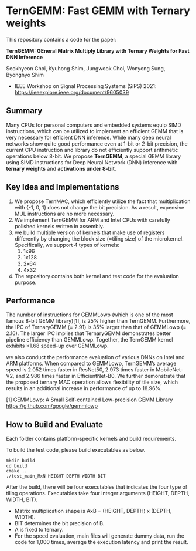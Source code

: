 # TernGEMM: Fast GEMM with Ternary weights

This repository contains a code for the paper:

**TernGEMM: GEneral Matrix Multiply Library with Ternary Weights for Fast DNN Inference**

Seokhyeon Choi, Kyuhong Shim, Jungwook Choi, Wonyong Sung, Byonghyo Shim

* IEEE Workshop on Signal Processing Systems (SiPS) 2021: https://ieeexplore.ieee.org/document/9605039


## Summary

Many CPUs for personal computers and embedded systems equip SIMD instructions, 
which can be utilized to implement an efficient GEMM that is very necessary for efficient DNN inference.
While many deep neural networks show quite good performance even at 1-bit or 2-bit precision, 
the current CPU instruction and library do not efficiently support arithmetic operations below 8-bit.
We propose **TernGEMM**, a special GEMM library using SIMD instructions for Deep Neural Network (DNN) inference with 
**ternary weights** and **activations under 8-bit**.



## Key Idea and Implementations

1. We propose TernMAC, which efficiently utilize the fact that multiplication with {-1, 0, 1} does not change the bit precision. As a result, expensive MUL instructions are no more necessary. 
2. We implement TernGEMM for ARM and Intel CPUs with carefully polished kernels written in assembly.
3. we build multiple version of kernels that make use of registers differently by changing the block size (=tiling size) of the microkernel. Specifically, we support 4 types of kernels:
   1. 1x96
   2. 1x128
   3. 2x64
   4. 4x32
4. The repository contains both kernel and test code for the evaluation purpose.



## Performance

The number of instructions for GEMMLowp (which is one of the most famous 8-bit GEMM library)[1], 
is 25% higher than TernGEMM. Furthermore, the IPC of TernaryGEMM (= 2.91) is 35% larger than
that of GEMMLowp (= 2.16). 
The larger IPC implies that TernaryGEMM demonstrates better pipeline efficiency than GEMMLowp. 
Together, the TernGEMM kernel exhibits ×1.68 speed-up over GEMMLowp.

we also conduct the performance evaluation of various DNNs on Intel and ARM platforms. 
When compared to GEMMLowp, TernGEMM’s average speed is 2.052 times faster in ResNet50, 2.973 times faster in MobileNet-V2, and 2.986 times faster in EfficientNet-B0.
We further demonstrate that the proposed ternary MAC operation allows flexibility of tile size, which
results in an additional increase in performance of up to 18.96%.


[1] GEMMLowp: A Small Self-contained Low-precision GEMM Library https://github.com/google/gemmlowp




## How to Build and Evaluate

Each folder contains platform-specific kernels and build requirements.

To build the test code, please build executables as below.

```
mkdir build
cd build
cmake ..
./test_main_MxN HEIGHT DEPTH WIDTH BIT
```

After the build, there will be four executables that indicates the four type of tiling operations.
Executables take four integer arguments (HEIGHT, DEPTH, WIDTH, BIT).
* Matrix multiplication shape is AxB = (HEIGHT, DEPTH) x (DEPTH, WIDTH).
* BIT determines the bit precision of B.
* A is fixed to ternary.
* For the speed evaluation, main files will generate dummy data, run the code for 1,000 times, average the execution latency and print the result. 
